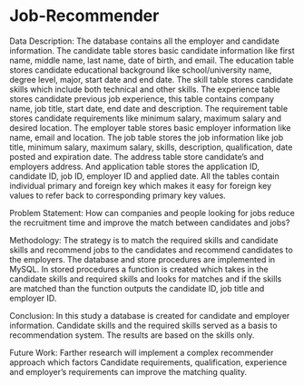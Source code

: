 # Job-Recommender
                 
                 
Data Description: The database contains all the employer and candidate information. The candidate table stores basic candidate information like first name, middle name, last name, date of birth, and email. The education table stores candidate educational background like school/university name, degree level, major, start date and end date. The skill table stores candidate skills which include both technical and other skills. The experience table stores candidate previous job experience, this table contains company name, job title, start date, end date and description. The requirement table stores candidate requirements like minimum salary, maximum salary and desired location. The employer table stores basic employer information like name, email and location. The job table stores the job information like job title, minimum salary, maximum salary, skills, description, qualification, date posted and expiration date. The address table store candidate’s and employers address. And application table stores the application ID, candidate ID, job ID, employer ID and applied date. All the tables contain individual primary and foreign key which makes it easy for foreign key values to refer back to corresponding primary key values.

                                                           
Problem Statement: How can companies and people looking for jobs reduce the recruitment time and improve the match between candidates and jobs?
                                                               
                                                                 
Methodology: The strategy is to match the required skills and candidate skills and recommend jobs to the candidates and recommend candidates to the employers. The database and store procedures are implemented in MySQL. In stored procedures a function is created which takes in the candidate skills and required skills and looks for matches and if the skills are matched than the function outputs the candidate ID, job title and employer ID. 
 	
                                                                
Conclusion: In this study a database is created for candidate and employer information. Candidate skills and the required skills served as a basis to recommendation system. The results are based on the skills only. 

                                                                
Future Work: Farther research will implement a complex recommender approach which factors Candidate requirements, qualification, experience and employer’s requirements can improve the matching quality.

  
